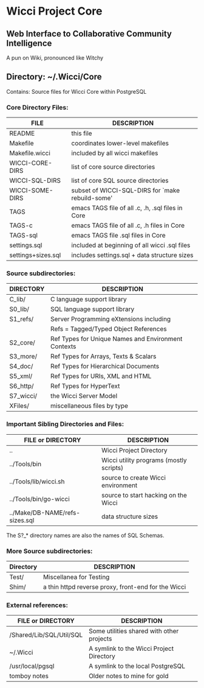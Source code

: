 # Wicci Project Core

## Web Interface to Collaborative Community Intelligence

A pun on Wiki, pronounced like Witchy

## Directory: ~/.Wicci/Core
Contains: Source files for Wicci Core within PostgreSQL

### Core Directory Files:

|FILE			| DESCRIPTION
|-----------------------|----------
|README			| this file
|Makefile		| coordinates lower-level makefiles
|Makefile.wicci		| included by all wicci makefiles
|WICCI-CORE-DIRS	| list of core source directories
|WICCI-SQL-DIRS		| list of core SQL source directories
|WICCI-SOME-DIRS	| subset of WICCI-SQL-DIRS for `make rebuild-some'
|TAGS			| emacs TAGS file of all .c, .h, .sql files in Core
|TAGS-c			| emacs TAGS file of all .c, .h files in Core
|TAGS-sql		| emacs TAGS file .sql files in Core
|settings.sql		| included at beginning of all wicci .sql files
|settings+sizes.sql	| includes settings.sql + data structure sizes

### Source subdirectories:

|DIRECTORY	| DESCRIPTION
|---------------|----------
|C_lib/		| C language support library
|S0_lib/	| SQL language support library
|S1_refs/	| Server Programming eXtensions including
|               | Refs = Tagged/Typed Object References
|S2_core/	| Ref Types for Unique Names and Environment Contexts
|S3_more/	| Ref Types for Arrays, Texts & Scalars
|S4_doc/	| Ref Types for Hierarchical Documents
|S5_xml/	| Ref Types for URIs, XML and HTML
|S6_http/	| Ref Types for HyperText
|S7_wicci/	| the Wicci Server Model
|XFiles/	| miscellaneous files by type

### Important Sibling Directories and Files:

|FILE or DIRECTORY		| DESCRIPTION
|-------------------------------|----------
|..				| Wicci Project Directory
|../Tools/bin			| Wicci utility programs (mostly scripts)
|../Tools/lib/wicci.sh		| source to create Wicci environment
|../Tools/bin/go-wicci		| source to start hacking on the Wicci
|../Make/DB-NAME/refs-sizes.sql	| data structure sizes


The S?_* directory names are also the names of SQL Schemas.

### More Source subdirectories:

|Directory		| DESCRIPTION
|-----------------------|----------
|Test/	| Miscellanea for Testing
|Shim/	| a thin httpd reverse proxy, front-end for the Wicci

### External references:

|FILE or DIRECTORY			| DESCRIPTION
|-----------------------|----------
| /Shared/Lib/SQL/Util/SQL	| Some utilities shared with other projects
| ~/.Wicci			| A symlink to the Wicci Project Directory
| /usr/local/pgsql		| A symlink to the local PostgreSQL
| tomboy notes			| Older notes to mine for gold
